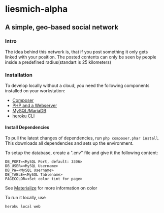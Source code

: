 # liesmich-alpha
## A simple, geo-based social network

### Intro
The idea behind this network is, that if you post something it only gets linked with your position.
The posted contents can only be seen by people inside a predefined radius(standart is 25 kilometers)

### Installation
To develop locally without a cloud, you need the following components installed on your workstation:
 - [Composer](https://getcomposer.org/)
 - [PHP and a Webserver](https://www.php.net/)
 - [MySQL/MariaDB](https://mariadb.org/)
 - [heroku CLI](https://devcenter.heroku.com/articles/heroku-cli)

#### Install Dependencies
To pull the latest changes of dependencies, run ```php composer.phar install```. This downloads all dependencies and sets up the environment.

To setup the database, create a ".env" file and give it the following content:
```DB_HOST=<MySQL Database>
DB_PORT=<MySQL Port, default: 3306>
DB_USER=<MySQL Username>
DB_PW=<MySQL Username>
DB_TABLE=<MySQL Tablename>
PAGECOLOR=<Set color tint for page>
```
See [Materialize](https://materializecss.com/color.html) for more information on color

To run it locally, use

```heroku local web```